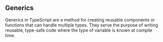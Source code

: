 ## Generics

Generics in TypeScript are a method for creating reusable components or functions that can handle multiple types. They serve the purpose of writing reusable, type-safe code where the type of variable is known at compile time.